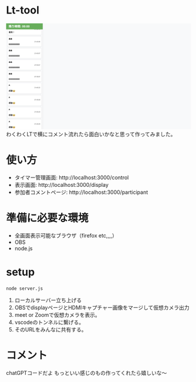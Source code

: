 
# Lt-tool

![](img/app_view.png)
わくわくLTで横にコメント流れたら面白いかなと思って作ってみました。

# 使い方
- タイマー管理画面: http://localhost:3000/control
- 表示画面: http://localhost:3000/display
- 参加者コメントページ: http://localhost:3000/participant

# 準備に必要な環境
- 全画面表示可能なブラウザ（firefox etc,,,,）
- OBS
- node.js

# setup
```
node server.js
```

1. ローカルサーバー立ち上げる
2. OBSでdisplayページとHDMIキャプチャー画像をマージして仮想カメラ出力
3. meet or Zoomで仮想カメラを表示。
4. vscodeのトンネルに繋げる。
5. そのURLをみんなに共有する。

# コメント
chatGPTコードだよ
もっといい感じのもの作ってくれたら嬉しいな〜
